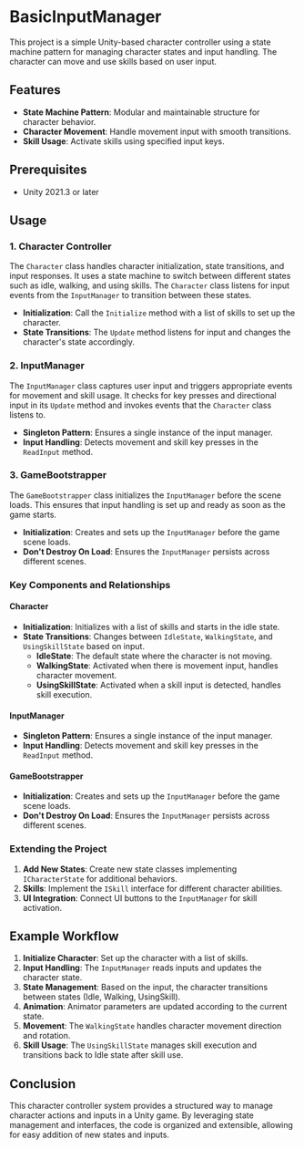 # BasicInputManager

This project is a simple Unity-based character controller using a state machine pattern for managing character states and input handling. The character can move and use skills based on user input.

## Features

- **State Machine Pattern**: Modular and maintainable structure for character behavior.
- **Character Movement**: Handle movement input with smooth transitions.
- **Skill Usage**: Activate skills using specified input keys.

## Prerequisites

- Unity 2021.3 or later

## Usage

### 1. Character Controller

The `Character` class handles character initialization, state transitions, and input responses. It uses a state machine to switch between different states such as idle, walking, and using skills. The `Character` class listens for input events from the `InputManager` to transition between these states.

- **Initialization**: Call the `Initialize` method with a list of skills to set up the character.
- **State Transitions**: The `Update` method listens for input and changes the character's state accordingly.

### 2. InputManager

The `InputManager` class captures user input and triggers appropriate events for movement and skill usage. It checks for key presses and directional input in its `Update` method and invokes events that the `Character` class listens to.

- **Singleton Pattern**: Ensures a single instance of the input manager.
- **Input Handling**: Detects movement and skill key presses in the `ReadInput` method.

### 3. GameBootstrapper

The `GameBootstrapper` class initializes the `InputManager` before the scene loads. This ensures that input handling is set up and ready as soon as the game starts.

- **Initialization**: Creates and sets up the `InputManager` before the game scene loads.
- **Don't Destroy On Load**: Ensures the `InputManager` persists across different scenes.

### Key Components and Relationships

#### Character

- **Initialization**: Initializes with a list of skills and starts in the idle state.
- **State Transitions**: Changes between `IdleState`, `WalkingState`, and `UsingSkillState` based on input.
  - **IdleState**: The default state where the character is not moving.
  - **WalkingState**: Activated when there is movement input, handles character movement.
  - **UsingSkillState**: Activated when a skill input is detected, handles skill execution.

#### InputManager

- **Singleton Pattern**: Ensures a single instance of the input manager.
- **Input Handling**: Detects movement and skill key presses in the `ReadInput` method.

#### GameBootstrapper

- **Initialization**: Creates and sets up the `InputManager` before the game scene loads.
- **Don't Destroy On Load**: Ensures the `InputManager` persists across different scenes.

### Extending the Project

1. **Add New States**: Create new state classes implementing `ICharacterState` for additional behaviors.
2. **Skills**: Implement the `ISkill` interface for different character abilities.
3. **UI Integration**: Connect UI buttons to the `InputManager` for skill activation.

## Example Workflow

1. **Initialize Character**: Set up the character with a list of skills.
2. **Input Handling**: The `InputManager` reads inputs and updates the character state.
3. **State Management**: Based on the input, the character transitions between states (Idle, Walking, UsingSkill).
4. **Animation**: Animator parameters are updated according to the current state.
5. **Movement**: The `WalkingState` handles character movement direction and rotation.
6. **Skill Usage**: The `UsingSkillState` manages skill execution and transitions back to Idle state after skill use.

## Conclusion

This character controller system provides a structured way to manage character actions and inputs in a Unity game. By leveraging state management and interfaces, the code is organized and extensible, allowing for easy addition of new states and inputs.
